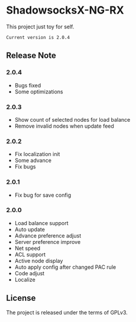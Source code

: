 # ShadowsocksX-NG-RX

This project just toy for self.

`Current version is 2.0.4`

## Release Note

### 2.0.4

- Bugs fixed
- Some optimizations

### 2.0.3

- Show count of selected nodes for load balance
- Remove invalid nodes when update feed

### 2.0.2

- Fix localization init
- Some advance
- Fix bugs

### 2.0.1

- Fix bug for save config

### 2.0.0

- Load balance support
- Auto update
- Advance preference adjust
- Server preference improve
- Net speed
- ACL support
- Active node display
- Auto apply config after changed PAC rule
- Code adjust
- Localize

## License

The project is released under the terms of GPLv3.
